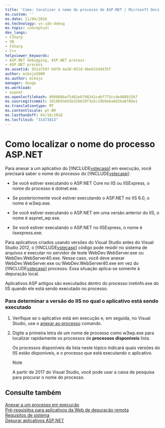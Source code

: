 ```yaml
---
title: 'Como: localizar o nome do processo do ASP.NET | Microsoft Docs'
ms.custom: ''
ms.date: 11/04/2016
ms.technology: vs-ide-debug
ms.topic: conceptual
dev_langs:
- CSharp
- VB
- FSharp
- C++
helpviewer_keywords:
- ASP.NET debugging, ASP.NET process
- ASP.NET process
ms.assetid: 931a7597-b0f0-4a28-931d-46e63344435f
author: mikejo5000
ms.author: mikejo
manager: douge
ms.workload:
- aspnet
ms.openlocfilehash: 899860baf5461eb798341cebf775ccde488915b7
ms.sourcegitcommit: 3d10b93eb5b326639f3e5c19b9e6a8d1ba078de1
ms.translationtype: MT
ms.contentlocale: pt-BR
ms.lasthandoff: 04/18/2018
ms.locfileid: "31473813"
---
```

# <a name="how-to-find-the-name-of-the-aspnet-process"></a>Como localizar o nome do processo ASP.NET
Para anexar a um aplicativo do [!INCLUDE[vstecasp](../code-quality/includes/vstecasp_md.md)] em execução, você precisará saber o nome do processo do [!INCLUDE[vstecasp](../code-quality/includes/vstecasp_md.md)]:  

-   Se você estiver executando o ASP.NET Core no IIS ou IISExpress, o nome do processo é dotnet.exe.

-   Se posteriormente você estiver executando o ASP.NET no IIS 6.0, o nome é w3wp.exe.  
  
-   Se você estiver executando o ASP.NET em uma versão anterior do IIS, o nome é aspnet_wp.exe.

-   Se você estiver executando o ASP.NET no IISExpress, o nome é iisexpress.exe.
  
Para aplicativos criados usando versões do Visual Studio antes do Visual Studio 2012, o [!INCLUDE[vstecasp](../code-quality/includes/vstecasp_md.md)] código pode residir no sistema de arquivos e executar no servidor de teste WebDev.WebServer.exe ou WebDev.WebServer40.exe. Nesse caso, você deve anexar WebDev.WebServer.exe ou WebDev.WebServer40.exe em vez do [!INCLUDE[vstecasp](../code-quality/includes/vstecasp_md.md)] processo. Essa situação aplica-se somente à depuração local.
  
Aplicativos ASP antigos são executados dentro do processo inetinfo.exe do IIS quando ele está sendo executado no processo.  

### <a name="to-determine-the-iis-version-under-which-the-application-is-running"></a>Para determinar a versão do IIS no qual o aplicativo está sendo executado  

1.  Verifique se o aplicativo está em execução e, em seguida, no Visual Studio, use o [anexar ao processo](../debugger/attach-to-running-processes-with-the-visual-studio-debugger.md) comando.

2.  Digite a primeira letra de um nome de processo como w3wp.exe para localizar rapidamente os processos de **processos disponíveis** lista.

    Os processos disponíveis da lista neste tópico indicará quais versões do IIS estão disponíveis, e o processo que está executando o aplicativo.

    > [!NOTE]
    > A partir de 2017 do Visual Studio, você pode usar a caixa de pesquisa para procurar o nome do processo.
  
## <a name="see-also"></a>Consulte também  
 [Anexar a um processo em execução](../debugger/attach-to-running-processes-with-the-visual-studio-debugger.md)  
 [Pré-requisitos para aplicativos da Web de depuração remota](../debugger/prerequistes-for-remote-debugging-web-applications.md)   
 [Requisitos de sistema](../debugger/aspnet-debugging-system-requirements.md)   
 [Depurar aplicativos ASP.NET](../debugger/how-to-enable-debugging-for-aspnet-applications.md)